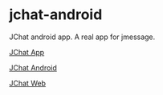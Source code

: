 # jchat-android
JChat android app. A real app for jmessage.

[JChat App](http://jchat.io)

[JChat Android](http://https://github.com/jpush/jchat-android)

[JChat Web](https://github.com/jpush/jchat-web)
